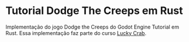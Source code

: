 
# Tutorial Dodge The Creeps em Rust

Implementação do jogo Dodge the Creeps do Godot Engine Tutorial em Rust. Essa implementação faz parte do curso [Lucky Crab](https://github.com/ConwayUSP/Lucky_Crab).




